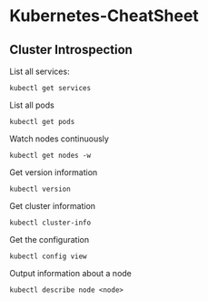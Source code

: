 # Kubernetes-CheatSheet
## Cluster Introspection

List all services:

    kubectl get services   
    
List all pods

    kubectl get pods 
    
Watch nodes continuously

    kubectl get nodes -w   

Get version information

    kubectl version                     

Get cluster information

    kubectl cluster-info  

Get the configuration

    kubectl config view   
    
Output information about a node

    kubectl describe node <node>        
